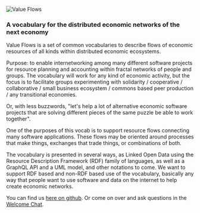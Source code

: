 ![Value Flows](https://rawgit.com/valueflows/valueflows/master/release-doc-in-process/VF-logo-heading.jpg)
### A vocabulary for the distributed economic networks of the next economy

Value Flows is a set of common vocabularies to describe flows of economic resources of all kinds within distributed economic ecosystems.

Purpose: to enable internetworking among many different software projects for resource planning and accounting within fractal networks of people and groups.  The vocabulary will work for any kind of economic activity, but the focus is to facilitate groups experimenting with solidarity / cooperative / collaborative / small business ecosystem / commons based peer production / any transitional economies.

Or, with less buzzwords, "let's help a lot of alternative economic software projects that are solving different pieces of the same puzzle be able to work together".

One of the purposes of this vocab is to support resource flows connecting many software applications. These flows may be oriented around processes that make things, exchanges that trade things, or combinations of both.

The vocabulary is presented in several ways, as Linked Open Data using the Resource Description Framework (RDF) family of languages, as well as a GraphQL API and a UML model, and other notations to come. We want to support RDF based and non-RDF based use of the vocabulary, basically any way that people want to use software and data on the internet to help create economic networks.

You can find us [here on github](https://github.com/valueflows).  Or come on over and ask questions in the [Welcome Chat](https://gitter.im/valueflows/welcome).
